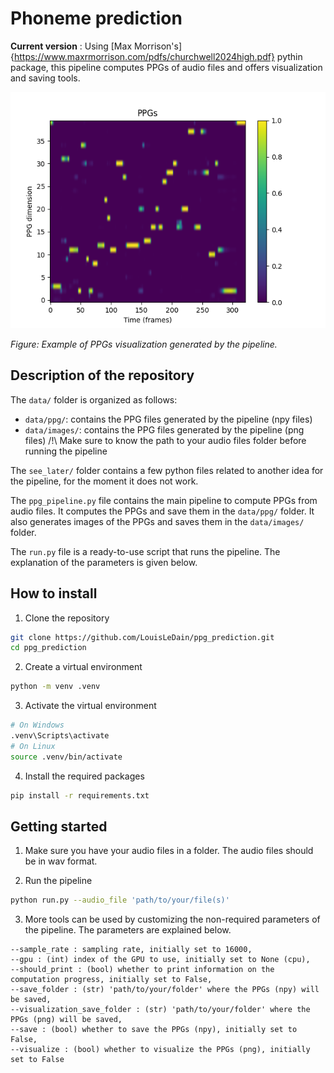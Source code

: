 # Phoneme prediction

**Current version** : Using [Max Morrison's]{https://www.maxrmorrison.com/pdfs/churchwell2024high.pdf} pythin package, this pipeline computes PPGs of audio files and offers visualization and saving tools.

![PPGs Example](ppgs.png)

*Figure: Example of PPGs visualization generated by the pipeline.*

## Description of the repository

The `data/` folder is organized as follows:
- `data/ppg/`: contains the PPG files generated by the pipeline (npy files)
- `data/images/`: contains the PPG files generated by the pipeline (png files)
/!\ Make sure to know the path to your audio files folder before running the pipeline

The `see_later/` folder contains a few python files related to another idea for the pipeline, for the moment it does not work. 

The `ppg_pipeline.py` file contains the main pipeline to compute PPGs from audio files. It computes the PPGs and save them in the `data/ppg/` folder. It also generates images of the PPGs and saves them in the `data/images/` folder.

The `run.py` file is a ready-to-use script that runs the pipeline. The explanation of the parameters is given below.

## How to install 

1. Clone the repository
```bash
git clone https://github.com/LouisLeDain/ppg_prediction.git
cd ppg_prediction
```
2. Create a virtual environment
```bash
python -m venv .venv
```
3. Activate the virtual environment
```bash
# On Windows
.venv\Scripts\activate
# On Linux
source .venv/bin/activate
```
4. Install the required packages
```bash
pip install -r requirements.txt
```

## Getting started

1. Make sure you have your audio files in a folder. The audio files should be in wav format.

2. Run the pipeline
```bash
python run.py --audio_file 'path/to/your/file(s)'
```

3. More tools can be used by customizing the non-required parameters of the pipeline. The parameters are explained below.
```
--sample_rate : sampling rate, initially set to 16000,
--gpu : (int) index of the GPU to use, initially set to None (cpu),
--should_print : (bool) whether to print information on the computation progress, initially set to False, 
--save_folder : (str) 'path/to/your/folder' where the PPGs (npy) will be saved, 
--visualization_save_folder : (str) 'path/to/your/folder' where the PPGs (png) will be saved,
--save : (bool) whether to save the PPGs (npy), initially set to False,
--visualize : (bool) whether to visualize the PPGs (png), initially set to False
````
